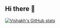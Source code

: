 ## Hi there 👋

<!--
**vishakhsurendran/vishakhsurendran** is a ✨ _special_ ✨ repository because its `README.md` (this file) appears on your GitHub profile.

- 🔭 I’m currently working on ...
- 🌱 I’m currently learning ...
- 👯 I’m looking to collaborate on ...
- 🤔 I’m looking for help with ...
- 💬 Ask me about ...
- 📫 How to reach me: ...
- 😄 Pronouns: ...
- ⚡ Fun fact: ...
-->

[![Vishakh's GitHub stats](https://github-readme-stats.vercel.app/api?username=vishakhsurendran)](https://github.com/anuraghazra/github-readme-stats)
